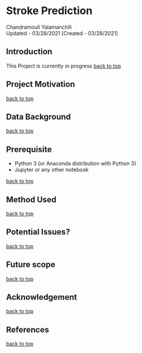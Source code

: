 # <a name="top">Stroke Prediction</a>
Chandramouli Yalamanchili  
Updated - 03/28/2021 [Created - 03/28/2021]

## Introduction
This Project is currently in progress
[back to top](#top)

## Project Motivation

[back to top](#top)

## Data Background

[back to top](#top)

## Prerequisite
* Python 3 (or Anaconda distribution with Python 3)
* Jupyter or any other notebook

[back to top](#top)

## Method Used

[back to top](#top)

## Potential Issues?

[back to top](#top)

## Future scope

[back to top](#top)

## Acknowledgement

[back to top](#top)

## References

[back to top](#top)
